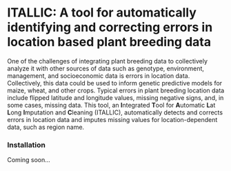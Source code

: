 # ITALLIC: A tool for automatically identifying and correcting errors in location based plant breeding data

One of the challenges of integrating plant breeding data to collectively analyze it with other sources of 
data such as genotype, environment, management, and socioeconomic data is errors in location data. Collectively, 
this data could be used to inform genetic predictive models for maize, wheat, and other crops. Typical errors in
plant breeding location data include flipped latitude and longitude values, missing negative signs, and, in some 
cases, missing data. This tool, an **I**ntegrated **T**ool for **A**utomatic **L**at **L**ong **I**mputation 
and **C**leaning (ITALLIC), automatically detects and corrects errors in location data and imputes missing values 
for location-dependent data, such as region name.    

### Installation
Coming soon...

<!--
ITALLICs is written in pure Python, but has several dependecies such as GeoPandas that can be challenging to install. 
Therefore, we recommend installing ITALLIC using the "**Easy Install**". For those with experience using pip, we also 
provide instruction for installing using pip. 

#### Easy Install
The best and easiest way to install ITALLIC is using conda and conda-forge channel: 

```bash
$ conda install -c conda-forge itallic
```

If you do not have conda install, you can install it [here](https://docs.conda.io/projects/conda/en/latest/user-guide/install/). 

#### Pip Install
-->

